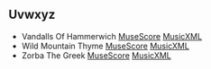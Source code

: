 ## Uvwxyz

- Vandalls Of Hammerwich [MuseScore](./vandalls_of_hammerwich.mscz) [MusicXML](./vandalls_of_hammerwich.mxl)
- Wild Mountain Thyme [MuseScore](./wild_mountain_thyme.mscz) [MusicXML](./wild_mountain_thyme.mxl)
- Zorba The Greek [MuseScore](./zorba_the_greek.mscz) [MusicXML](./zorba_the_greek.mxl)
